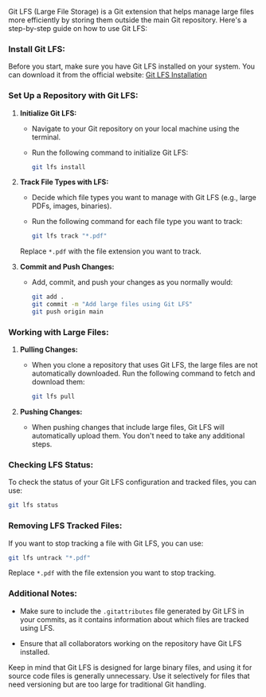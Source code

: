 Git LFS (Large File Storage) is a Git extension that helps manage large files more efficiently by storing them outside the main Git repository. Here's a step-by-step guide on how to use Git LFS:

### Install Git LFS:

Before you start, make sure you have Git LFS installed on your system. You can download it from the official website: [Git LFS Installation](https://git-lfs.github.com/)

### Set Up a Repository with Git LFS:

1. **Initialize Git LFS:**
   - Navigate to your Git repository on your local machine using the terminal.
   - Run the following command to initialize Git LFS:

     ```bash
     git lfs install
     ```

2. **Track File Types with LFS:**
   - Decide which file types you want to manage with Git LFS (e.g., large PDFs, images, binaries).
   - Run the following command for each file type you want to track:

     ```bash
     git lfs track "*.pdf"
     ```

   Replace `*.pdf` with the file extension you want to track.

3. **Commit and Push Changes:**
   - Add, commit, and push your changes as you normally would:

     ```bash
     git add .
     git commit -m "Add large files using Git LFS"
     git push origin main
     ```

### Working with Large Files:

1. **Pulling Changes:**
   - When you clone a repository that uses Git LFS, the large files are not automatically downloaded. Run the following command to fetch and download them:

     ```bash
     git lfs pull
     ```

2. **Pushing Changes:**
   - When pushing changes that include large files, Git LFS will automatically upload them. You don't need to take any additional steps.

### Checking LFS Status:

To check the status of your Git LFS configuration and tracked files, you can use:

```bash
git lfs status
```

### Removing LFS Tracked Files:

If you want to stop tracking a file with Git LFS, you can use:

```bash
git lfs untrack "*.pdf"
```

Replace `*.pdf` with the file extension you want to stop tracking.

### Additional Notes:

- Make sure to include the `.gitattributes` file generated by Git LFS in your commits, as it contains information about which files are tracked using LFS.

- Ensure that all collaborators working on the repository have Git LFS installed.

Keep in mind that Git LFS is designed for large binary files, and using it for source code files is generally unnecessary. Use it selectively for files that need versioning but are too large for traditional Git handling.